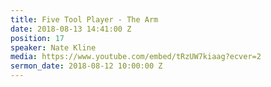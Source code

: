 ```yaml
---
title: Five Tool Player - The Arm
date: 2018-08-13 14:41:00 Z
position: 17
speaker: Nate Kline
media: https://www.youtube.com/embed/tRzUW7kiaag?ecver=2
sermon_date: 2018-08-12 10:00:00 Z
---
```


